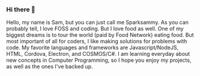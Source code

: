 ### Hi there 👋
Hello, my name is Sam, but you can just call me Sparksammy. As you can probably tell, I love FOSS and coding. But I love food as well. One of my biggest dreams is to tour the world (paid by Food Network) eating food. But most important of all for coders, I like making solutions for problems with code. My favorite languages and frameworks are Javascript/NodeJS, HTML, Cordova, Electron, and COSMOS/C#. I am learning everyday about new concepts in Computer Programming, so I hope you enjoy my projects, as well as the ones I've backed up.
<!--
**sparksammy/sparksammy** is a ✨ _special_ ✨ repository because its `README.md` (this file) appears on your GitHub profile.

Here are some ideas to get you started:

- 🔭 I’m currently working on ...
- 🌱 I’m currently learning ...
- 👯 I’m looking to collaborate on ...
- 🤔 I’m looking for help with ...
- 💬 Ask me about ...
- 📫 How to reach me: ...
- 😄 Pronouns: ...
- ⚡ Fun fact: ...
-->
